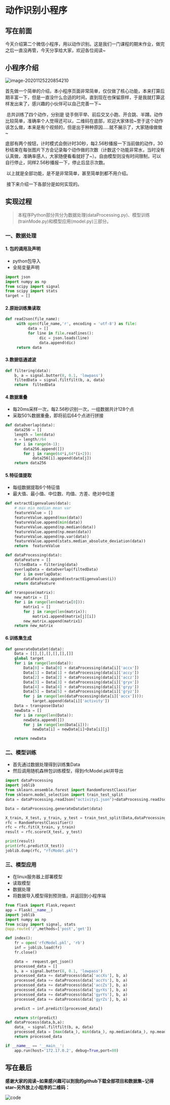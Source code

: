 
# 动作识别小程序   
## 写在前面

​        今天介绍第二个微信小程序，用以动作识别。这是我们一门课程的期末作业，做完之后一直没再管，今天分享给大家，欢迎各位阅读~

## 小程序介绍

![image-20201125220854210](C:\Users\lenovo\AppData\Roaming\Typora\typora-user-images\image-20201125220854210.png)

​        首先做一个简单的介绍，本小程序页面非常简单，仅仅做了核心功能，本来打算后期丰富一下，但是一直没什么合适的时间，直到现在也保留原样，于是我就打算这样发出来了，感兴趣的小伙伴可以自己完善一下~

​        总共训练了四个动作，分别是 徒手侧平举、前后交叉小跑、开合跳、半蹲。动作比较简单，准确率个人觉得还可以，二维码在底部，欢迎大家体验~至于这个动作该怎么做，本来是有个视频的，但是出于种种原因.....就不展示了，大家随缘做做~

​        底部有两个按钮，计时模式会倒计时30秒，每2.56秒播报一下当前做的动作，30秒结束在每张图片下方会记录每个动作做的次数（计数这个功能非常水，当时没有认真做，准确率感人，大家随便看看就好了~）。自由模型则没有时间限制，可以自行停止，同样2.56秒播报一下，停止后显示次数。

​        以上就是全部功能，是不是非常简单，甚至简单到都不用介绍。

​        接下来介绍一下各部分是如何实现的。

## 实现过程

> 本程序Python部分共分为数据处理(dataProcessing.py)、模型训练(trainMode.py)和模型应用(model.py)三部分。

### 一、数据处理

#### 1. 包的调用及声明

- python包导入
- 全局变量声明


```python
import json
import numpy as np
from scipy import signal
from scipy import stats
target = []
```

#### 2.原始训练集读取


```python
def readJson(file_name):
     with open(file_name,'r', encoding = 'utf-8') as file:
          data = []
          for line in file.readlines():
               dic = json.loads(line)
               data.append(dic)
     return data
```

#### 3.数据低通滤波


```python
def filtering(data):
    b, a = signal.butter(8, 0.1, 'lowpass')
    filtedData = signal.filtfilt(b, a, data)
    return  filtedData
```

#### 4.数据重叠
- 每20ms采样一次，每2.56秒识别一次，一组数据共计128个点
- 采取50%数据重叠，即将前后64个点进行拼接


```python
def dataOverlap(data):
    data256 = []
    length = len(data)
    n = length//64
    for i in range(n-1):
        data256.append([])
        for j in range(64*i,64*(i+2)):
            data256[i].append(data[j])
    return data256
```

#### 5.特征值提取
- 每组数据提取6个特征值
- 最大值、最小值、中位数、均值、方差、绝对中位差


```python
def extractEigenvalues(data):
    # max min median mean var
    featureValue = []
    featureValue.append(max(data))
    featureValue.append(min(data))
    featureValue.append(np.median(data))
    featureValue.append(np.mean(data))
    featureValue.append(np.var(data))
    featureValue.append(stats.median_absolute_deviation(data))
    return  featureValue
```


```python
def dataProcessing(data):
    dataFeature = []
    filtedData = filtering(data)
    overlapData = dataOverlap(filtedData)
    for i in overlapData:
        dataFeature.append(extractEigenvalues(i))
    return dataFeature

def transpose(matrix):
    new_matrix = []
    for i in range(len(matrix[0])):
        matrix1 = []
        for j in range(len(matrix)):
            matrix1.append(matrix[j][i])
        new_matrix.append(matrix1)
    return new_matrix
```

#### 6.训练集生成


```python
def generateDataSet(data):
    Data = [[],[],[],[],[],[]]
    global target
    for i in range(len(data)):
        Data[0] = Data[0] + dataProcessing(data[i]['accx'])
        Data[1] = Data[1] + dataProcessing(data[i]['accy'])
        Data[2] = Data[2] + dataProcessing(data[i]['accz'])
        Data[3] = Data[3] + dataProcessing(data[i]['gryx'])
        Data[4] = Data[4] + dataProcessing(data[i]['gryy'])
        Data[5] = Data[5] + dataProcessing(data[i]['gryz'])
        for j in range(len(dataProcessing(data[i]['accx']))):
            target.append(data[i]['activity'])
    Data = transpose(Data)
    newData = []
    for i in range(len(Data)):
        newData.append([])
        for j in range(len(Data[i])):
            newData[i] = newData[i]+Data[i][j]

    return newData
```

### 二、模型训练
- 首先通过数据处理得到训练集Data
- 然后调用随机森林包训练模型，得到rfcModel.pkl并导出


```python
import dataProcessing
import joblib
from sklearn.ensemble.forest import RandomForestClassifier
from sklearn.model_selection import train_test_split
data = dataProcessing.readJson("activity1.json")+dataProcessing.readJson("activity2.json")+dataProcessing.readJson("activity3.json")+dataProcessing.readJson("activity4.json")

Data = dataProcessing.generateDataSet(data)

X_train, X_test, y_train, y_test = train_test_split(Data,dataProcessing.target, test_size=0.3)
rfc = RandomForestClassifier()
rfc = rfc.fit(X_train, y_train)
result = rfc.score(X_test, y_test)

print(result)
print(rfc.predict(X_test))
joblib.dump(rfc, "rfcModel.pkl")
```

### 三、模型应用
- 在linux服务器上部署模型
- 读取模型
- 数据处理
- 将数据导入模型得到预测值，并返回到小程序端


```python
from flask import Flask,request
app = Flask(__name__)
import joblib
import numpy as np
from scipy import signal, stats
@app.route('/',methods=['post','get'])

def index():
    fr = open('rfcModel.pkl', 'rb')
    inf = joblib.load(fr)
    fr.close()

    data =  request.get_json()
    processed_data = []
    b, a = signal.butter(8, 0.1, 'lowpass')
    processed_data += dataProcess(data['accXs'], b, a)
    processed_data += dataProcess(data['accYs'], b, a)
    processed_data += dataProcess(data['accZs'], b, a)
    processed_data += dataProcess(data['gyrXs'], b, a)
    processed_data += dataProcess(data['gyrYs'], b, a)
    processed_data += dataProcess(data['gyrZs'], b, a)

    predict = inf.predict([processed_data])

    return str(predict)
def dataProcess(data,b,a):
    data_ = signal.filtfilt(b, a, data)
    processed_data = [max(data_), min(data_), np.median(data_), np.mean(data_), np.var(data_),stats.median_absolute_deviation(data_)]
    return processed_data

if __name__ == '__main__':
    app.run(host='172.17.0.2', debug=True,port=80)
```



## 写在最后

​        **感谢大家的阅读~如果感兴趣可以到我的github下载全部项目和数据集~记得star~另外放上小程序的二维码：**

![code](C:\Users\lenovo\Desktop\动作识别\code.jpg)